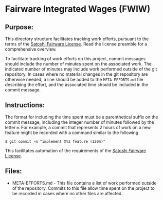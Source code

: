 # Fairware Integrated Wages (FWIW)

## Purpose:

This directory structure facilitates tracking work efforts, pursuant to the terms of the [Satoshi Fairware License](https://satoshidnc.com/licenses). Read the license preamble for a comprehensive overview.

To facilitate tracking of work efforts on this project, commit messages should include the number of minutes spent on the associated work. The indicated number of minutes may include work performed outside of the git repository. In cases where no material changes in the git repository are otherwise needed, a line should be added to the `META-EFFORTS.md` file describing the effort, and the associated time should be included in the commit message.

## Instructions:

The format for including the time spent must be a parenthetical suffix on the commit message, including the integer number of minutes followed by the letter `m`. For example, a commit that represents 2 hours of work on a new feature might be recorded with a command similar to the following:

```
$ git commit -m "implement XYZ feature (120m)"
```

This facilitates automation of the requirements of the [Satoshi Fairware License](https://satoshidnc.com/licenses).


## Files:

- META-EFFORTS.md - This file contains a list of work performed outside of the repository. Commits to this file allow time spent on the project to be recorded in cases where no other files are affected.
